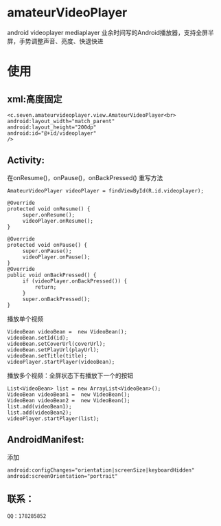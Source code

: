 # amateurVideoPlayer
android videoplayer mediaplayer 业余时间写的Android播放器，支持全屏半屏，手势调整声音、亮度、快退快进

使用
===
xml:高度固定
--
```
<c.seven.amateurvideoplayer.view.AmateurVideoPlayer<br>
android:layout_width="match_parent"
android:layout_height="200dp"
android:id="@+id/videoplayer"
/>
```

Activity:
---
在onResume()，onPause()，onBackPressed() 重写方法
```
AmateurVideoPlayer videoPlayer = findViewById(R.id.videoplayer);

@Override
protected void onResume() {
     super.onResume();
     videoPlayer.onResume();
}

@Override
protected void onPause() {
     super.onPause();
     videoPlayer.onPause();
}
@Override
public void onBackPressed() {
     if (videoPlayer.onBackPressed()) {
         return;
     }
     super.onBackPressed(); 
}
```
播放单个视频
```
VideoBean videoBean =  new VideoBean();
videoBean.setId(id);
videoBean.setCoverUrl(coverUrl);
videoBean.setPlayUrl(playUrl);
videoBean.setTitle(title);
videoPlayer.startPlayer(videoBean);
```
播放多个视频：全屏状态下有播放下一个的按钮
```
List<VideoBean> list = new ArrayList<VideoBean>();
VideoBean videoBean1 =  new VideoBean();
VideoBean videoBean2 =  new VideoBean();
list.add(videoBean1);
list.add(videoBean2);
videoPlayer.startPlayer(list);
```
AndroidManifest:
---
添加<br>
```
android:configChanges="orientation|screenSize|keyboardHidden"
android:screenOrientation="portrait"
```
联系：
---
```
QQ：178285852
```


